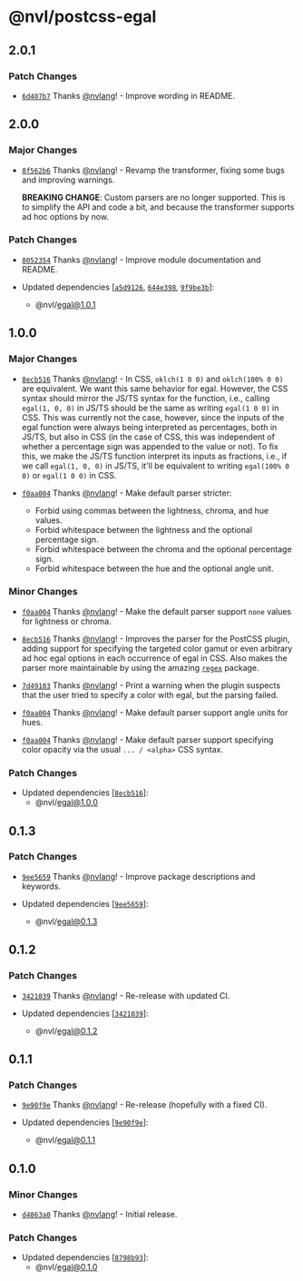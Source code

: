 # @nvl/postcss-egal

## 2.0.1

### Patch Changes

- [`6d407b7`](https://github.com/nvlang/egal/commit/6d407b7c503dd02bc8c742aa84477343543457b3)
  Thanks [@nvlang](https://github.com/nvlang)! - Improve wording in README.

## 2.0.0

### Major Changes

- [`8f562b6`](https://github.com/nvlang/egal/commit/8f562b63eef05b22b88160399b5d2204c73bc3be)
  Thanks [@nvlang](https://github.com/nvlang)! - Revamp the transformer, fixing
  some bugs and improving warnings.

    **BREAKING CHANGE**: Custom parsers are no longer supported. This is to
    simplify the API and code a bit, and because the transformer supports ad hoc
    options by now.

### Patch Changes

- [`8052354`](https://github.com/nvlang/egal/commit/8052354f43269b67eb10d721c8afd03f12a37b29)
  Thanks [@nvlang](https://github.com/nvlang)! - Improve module documentation
  and README.

- Updated dependencies
  [[`a5d9126`](https://github.com/nvlang/egal/commit/a5d91266b053dc49b02cdb251b886d59faca9b17),
  [`644e398`](https://github.com/nvlang/egal/commit/644e3988fcfb0a202667a75c43ccb00c8dbf6a2e),
  [`9f9be3b`](https://github.com/nvlang/egal/commit/9f9be3b7e2c4ece9f77a7dcf02302fbd9a084a50)]:
    - @nvl/egal@1.0.1

## 1.0.0

### Major Changes

- [`8ecb516`](https://github.com/nvlang/egal/commit/8ecb5164adc4a19a6b56d514dab49808644e1993)
  Thanks [@nvlang](https://github.com/nvlang)! - In CSS, `oklch(1 0 0)` and
  `oklch(100% 0 0)` are equivalent. We want this same behavior for egal.
  However, the CSS syntax should mirror the JS/TS syntax for the function, i.e.,
  calling `egal(1, 0, 0)` in JS/TS should be the same as writing `egal(1 0 0)`
  in CSS. This was currently not the case, however, since the inputs of the egal
  function were always being interpreted as percentages, both in JS/TS, but also
  in CSS (in the case of CSS, this was independent of whether a percentage sign
  was appended to the value or not). To fix this, we make the JS/TS function
  interpret its inputs as fractions, i.e., if we call `egal(1, 0, 0)` in JS/TS,
  it'll be equivalent to writing `egal(100% 0 0)` or `egal(1 0 0)` in CSS.

- [`f0aa004`](https://github.com/nvlang/egal/commit/f0aa004b2d756e8cecb78dee852cb202c6b6fe82)
  Thanks [@nvlang](https://github.com/nvlang)! - Make default parser stricter:

    - Forbid using commas between the lightness, chroma, and hue values.
    - Forbid whitespace between the lightness and the optional percentage sign.
    - Forbid whitespace between the chroma and the optional percentage sign.
    - Forbid whitespace between the hue and the optional angle unit.

### Minor Changes

- [`f0aa004`](https://github.com/nvlang/egal/commit/f0aa004b2d756e8cecb78dee852cb202c6b6fe82)
  Thanks [@nvlang](https://github.com/nvlang)! - Make the default parser support
  `none` values for lightness or chroma.

- [`8ecb516`](https://github.com/nvlang/egal/commit/8ecb5164adc4a19a6b56d514dab49808644e1993)
  Thanks [@nvlang](https://github.com/nvlang)! - Improves the parser for the
  PostCSS plugin, adding support for specifying the targeted color gamut or even
  arbitrary ad hoc egal options in each occurrence of egal in CSS. Also makes
  the parser more maintainable by using the amazing
  [`regex`](https://www.npmjs.com/package/regex) package.

- [`7d49103`](https://github.com/nvlang/egal/commit/7d49103de80e10f1c3f0a08fb76307879819a953)
  Thanks [@nvlang](https://github.com/nvlang)! - Print a warning when the plugin
  suspects that the user tried to specify a color with egal, but the parsing
  failed.

- [`f0aa004`](https://github.com/nvlang/egal/commit/f0aa004b2d756e8cecb78dee852cb202c6b6fe82)
  Thanks [@nvlang](https://github.com/nvlang)! - Make default parser support
  angle units for hues.

- [`f0aa004`](https://github.com/nvlang/egal/commit/f0aa004b2d756e8cecb78dee852cb202c6b6fe82)
  Thanks [@nvlang](https://github.com/nvlang)! - Make default parser support
  specifying color opacity via the usual `... / <alpha>` CSS syntax.

### Patch Changes

- Updated dependencies
  [[`8ecb516`](https://github.com/nvlang/egal/commit/8ecb5164adc4a19a6b56d514dab49808644e1993)]:
    - @nvl/egal@1.0.0

## 0.1.3

### Patch Changes

- [`9ee5659`](https://github.com/nvlang/egal/commit/9ee565944d03f3da0107720860dc1a7820e1be1c)
  Thanks [@nvlang](https://github.com/nvlang)! - Improve package descriptions
  and keywords.

- Updated dependencies
  [[`9ee5659`](https://github.com/nvlang/egal/commit/9ee565944d03f3da0107720860dc1a7820e1be1c)]:
    - @nvl/egal@0.1.3

## 0.1.2

### Patch Changes

- [`3421039`](https://github.com/nvlang/egal/commit/3421039717086b53cf152e690cee0ef15f085410)
  Thanks [@nvlang](https://github.com/nvlang)! - Re-release with updated CI.

- Updated dependencies
  [[`3421039`](https://github.com/nvlang/egal/commit/3421039717086b53cf152e690cee0ef15f085410)]:
    - @nvl/egal@0.1.2

## 0.1.1

### Patch Changes

- [`9e90f9e`](https://github.com/nvlang/egal/commit/9e90f9e7dc101deed1cc557ca928f80151e5abad)
  Thanks [@nvlang](https://github.com/nvlang)! - Re-release (hopefully with a
  fixed CI).

- Updated dependencies
  [[`9e90f9e`](https://github.com/nvlang/egal/commit/9e90f9e7dc101deed1cc557ca928f80151e5abad)]:
    - @nvl/egal@0.1.1

## 0.1.0

### Minor Changes

- [`d4863a0`](https://github.com/nvlang/egal/commit/d4863a0def03af5a863583b31c2e6bdd19f96be9)
  Thanks [@nvlang](https://github.com/nvlang)! - Initial release.

### Patch Changes

- Updated dependencies
  [[`8798b93`](https://github.com/nvlang/egal/commit/8798b9305fe118470d355d0c9e6d8ff103126ccd)]:
    - @nvl/egal@0.1.0
